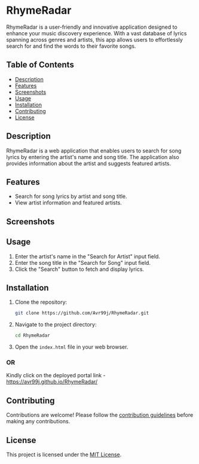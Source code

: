 # RhymeRadar

RhymeRadar is a user-friendly and innovative application designed to enhance your music discovery experience. With a vast database of lyrics spanning across genres and artists, this app allows users to effortlessly search for and find the words to their favorite songs.

## Table of Contents

- [Description](#description)
- [Features](#features)
- [Screenshots](#screenshots)
- [Usage](#usage)
- [Installation](#installation)
- [Contributing](#contributing)
- [License](#license)

## Description

RhymeRadar is a web application that enables users to search for song lyrics by entering the artist's name and song title. The application also provides information about the artist and suggests featured artists.

## Features

- Search for song lyrics by artist and song title.
- View artist information and featured artists.

## Screenshots



## Usage

1. Enter the artist's name in the "Search for Artist" input field.
2. Enter the song title in the "Search for Song" input field.
3. Click the "Search" button to fetch and display lyrics.

## Installation

1. Clone the repository:

    ```bash
    git clone https://github.com/Avr99j/RhymeRadar.git
    ```

2. Navigate to the project directory:

    ```bash
    cd RhymeRadar
    ```

3. Open the `index.html` file in your web browser.

### OR

Kindly click on the deployed portal link - https://avr99j.github.io/RhymeRadar/ 

## Contributing

Contributions are welcome! Please follow the [contribution guidelines](CONTRIBUTING.md) before making any contributions.

## License

This project is licensed under the [MIT License](LICENSE).

